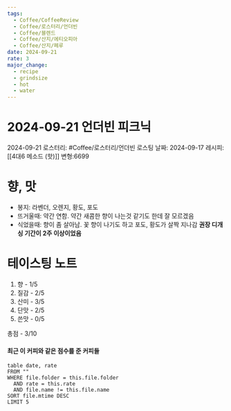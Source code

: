 ```yaml
---
tags:
  - Coffee/CoffeeReview
  - Coffee/로스터리/언더빈
  - Coffee/블렌드
  - Coffee/산지/에티오피아
  - Coffee/산지/페루
date: 2024-09-21
rate: 3
major_change:
  - recipe
  - grindsize
  - hot
  - water
---
```

# 2024-09-21 언더빈 피크닉
2024-09-21
로스터리: #Coffee/로스터리/언더빈
로스팅 날짜: 2024-09-17
레시피: [[4대6 메소드 (핫)]] 변형:6699
# 향, 맛
- 봉지: 라벤더, 오렌지, 황도, 포도
- 뜨거울때: 약간 연함. 약간 새콤한 향이 나는것 같기도 한데 잘 모르겠음
- 식었을때: 향이 좀 살아남. 꽃 향이 나기도 하고 포도, 황도가 살짝 지나감
**권장 디개싱 기간이 2주 이상이었음**
# 테이스팅 노트
1. 향 - 1/5
2. 질감 - 2/5
3. 산미 - 3/5
4. 단맛 - 2/5
5. 쓴맛 - 0/5

총점 - 3/10

#### 최근 이 커피와 같은 점수를 준 커피들
```dataview
table date, rate
FROM ""
WHERE file.folder = this.file.folder
  AND rate = this.rate
  AND file.name != this.file.name
SORT file.mtime DESC
LIMIT 5
```
